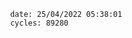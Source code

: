 

                date: 25/04/2022 05:38:01
                cycles: 89280

                         